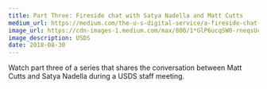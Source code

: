 ```yaml
---
title: Part Three: Fireside chat with Satya Nadella and Matt Cutts
medium_url: https://medium.com/the-u-s-digital-service/a-fireside-chat-with-matt-cutts-usds-administrator-and-satya-nadella-microsoft-ceo-empathy-dea9ff37860c
image_url: https://cdn-images-1.medium.com/max/800/1*GlP6ucqSW0-rneqsUcQPPw.jpeg
image_description: USDS
date: 2018-08-30
---
```

Watch part three of a series that shares the conversation between Matt Cutts and Satya Nadella during a USDS staff meeting.
